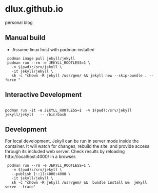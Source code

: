 # dlux.github.io

personal blog




## Manual build

- Assume linux host with podman installed

```
 podman image pull jekyll/jekyll
 podman run --rm -e JEKYLL_ROOTLESS=1 \
   -v $(pwd):/srv/jekyll \
   -it jekyll/jekyll \
   sh -c "chown -R jekyll /usr/gem/ && jekyll new --skip-bundle . --force "
```

## Interactive Development
```

podman run -it -e JEKYLL_ROOTLESS=1  -v $(pwd):/srv/jekyll  jekyll/jekyll   -- /bin/bash

```

## Development

For local development, Jekyll can be run in server mode inside the container. It will watch for changes, rebuild the site, and provide access through its included web server. Check results by reloading http://localhost:4000/ in a browser.

```
 podman run --rm -e JEKYLL_ROOTLESS=1 \
   -v $(pwd):/srv/jekyll \
   --publish [::1]:4000:4000 \
   -it jekyll/jekyll \
   sh -c "chown -R jekyll /usr/gem/ &&  bundle install &&  jekyll serve --trace"
```
